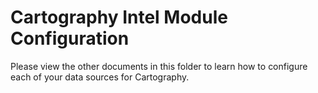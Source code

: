 # Cartography Intel Module Configuration

Please view the other documents in this folder to learn how to configure each of your data sources for Cartography.
